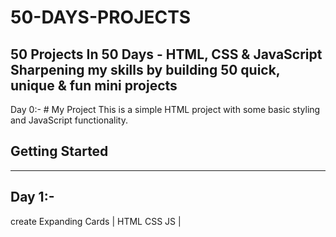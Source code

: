 # 50-DAYS-PROJECTS
50 Projects In 50 Days - HTML, CSS &amp; JavaScript Sharpening my skills by building 50 quick, unique &amp; fun mini projects
-------------------------------------------------------------------
Day 0:- # My Project
This is a simple HTML project with some basic styling and JavaScript functionality.
## Getting Started
--------------------------------------------------------------------
Day 1:-
----------------------------------------------------------------------
create Expanding Cards  | HTML CSS JS |

